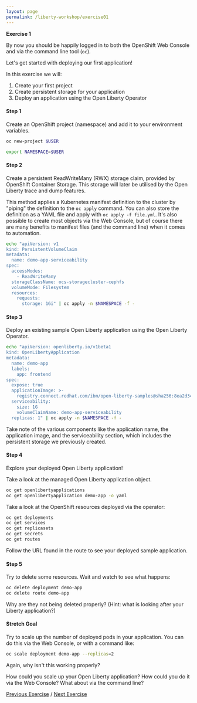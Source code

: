```yaml
---
layout: page
permalink: /liberty-workshop/exercise01
---
```

__Exercise 1__

By now you should be happily logged in to both the OpenShift Web Console and via the command line tool (`oc`).

Let's get started with deploying our first application!

In this exercise we will:
1. Create your first project
1. Create persistent storage for your application
1. Deploy an application using the Open Liberty Operator

#### Step 1
Create an OpenShift project (namespace) and add it to your environment variables.
```bash
oc new-project $USER

export NAMESPACE=$USER
```

#### Step 2
Create a persistent ReadWriteMany (RWX) storage claim, provided by OpenShift Container Storage. This storage will later be utilised by the Open Liberty trace and dump features.

This method applies a Kubernetes manifest definition to the cluster by "piping" the definition to the `oc apply` command. You can also store the definition as a YAML file and apply with `oc apply -f file.yml`. It's also possible to create most objects via the Web Console, but of course there are many benefits to manifest files (and the command line) when it comes to automation.
```bash
echo "apiVersion: v1
kind: PersistentVolumeClaim
metadata:
  name: demo-app-serviceability
spec:
  accessModes:
    - ReadWriteMany
  storageClassName: ocs-storagecluster-cephfs
  volumeMode: Filesystem
  resources:
    requests:
      storage: 1Gi" | oc apply -n $NAMESPACE -f -
```

#### Step 3
Deploy an existing sample Open Liberty application using the Open Liberty Operator.
```bash
echo "apiVersion: openliberty.io/v1beta1
kind: OpenLibertyApplication
metadata:
  name: demo-app
  labels:
    app: frontend
spec:
  expose: true
  applicationImage: >-
    registry.connect.redhat.com/ibm/open-liberty-samples@sha256:8ea2d3405ff2829d93c5dda4dab5d695ea8ead34e804aaf6e39ea84f53a15ee4
  serviceability:
    size: 1G
    volumeClaimName: demo-app-serviceability
  replicas: 1" | oc apply -n $NAMESPACE -f -
```
Take note of the various components like the application name, the application image, and the serviceability section, which includes the persistent storage we previously created.

#### Step 4
Explore your deployed Open Liberty application!

Take a look at the managed Open Liberty application object.
```bash
oc get openlibertyapplications
oc get openlibertyapplication demo-app -o yaml
```

Take a look at the OpenShift resources deployed via the operator:
```bash
oc get deployments
oc get services
oc get replicasets
oc get secrets
oc get routes
```
Follow the URL found in the route to see your deployed sample application.

#### Step 5
Try to delete some resources. Wait and watch to see what happens:
```bash
oc delete deployment demo-app
oc delete route demo-app
```
Why are they not being deleted properly? (Hint: what is looking after your Liberty application?)

#### Stretch Goal
Try to scale up the number of deployed pods in your application. You can do this via the Web Console, or with a command like:
```bash
oc scale deployment demo-app --replicas=2
```
Again, why isn't this working properly?

How could you scale up your Open Liberty application? How could you do it via the Web Console? What about via the command line?


[Previous Exercise](setup) / [Next Exercise](exercise02)
